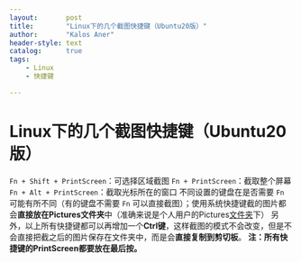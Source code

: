 ```yaml
---
layout:       post
title:        "Linux下的几个截图快捷键（Ubuntu20版）"
author:       "Kalos Aner"
header-style: text
catalog:      true
tags:
    - Linux
    - 快捷键

---
```


# Linux下的几个截图快捷键（Ubuntu20版）

`Fn + Shift + PrintScreen`：可选择区域截图
`Fn + PrintScreen`：截取整个屏幕
`Fn + Alt + PrintScreen`：截取光标所在的窗口
不同设置的键盘在是否需要 `Fn` 可能有所不同（有的键盘不需要 `Fn` 可以直接截图）；使用系统快捷键截的图片都会**直接放在Pictures文件夹**中（准确来说是个人用户的Pictures[文件夹](https://so.csdn.net/so/search?q=文件夹&spm=1001.2101.3001.7020)下）
另外，以上所有快捷键都可以再增加一个**Ctrl键**，这样截图的模式不会改变，但是不会直接把截之后的图片保存在文件夹中，而是会**直接复制到剪切板**。
**注：所有快捷键的PrintScreen都要放在最后按。**
